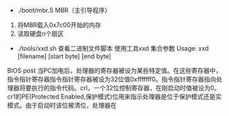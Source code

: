 - ./boot/mbr.S
MBR（主引导程序）
1. 将MBR载入0x7c00开始的内存
2. 读取硬盘n个扇区

- ./tools/xxd.sh
查看二进制文件脚本
使用工具xxd 集合参数
Usage: xxd [filename] [start byte] [end byte]


BIOS post
当PC加电后，处理器的寄存器被设为某些特定值。在这些寄存器中，指令指针寄存器指令指针寄存器被设为32位值0xfffffff0。指令指针寄存器指向处理器将要执行的指令代码。crl，一个32位控制寄存器，在刚启动时值被设为0。cr1的PE(Protected Enabled,保护模式)位用来指示处理器是位于保护模式还是实模式。由于启动时该位被清位，处理器在
